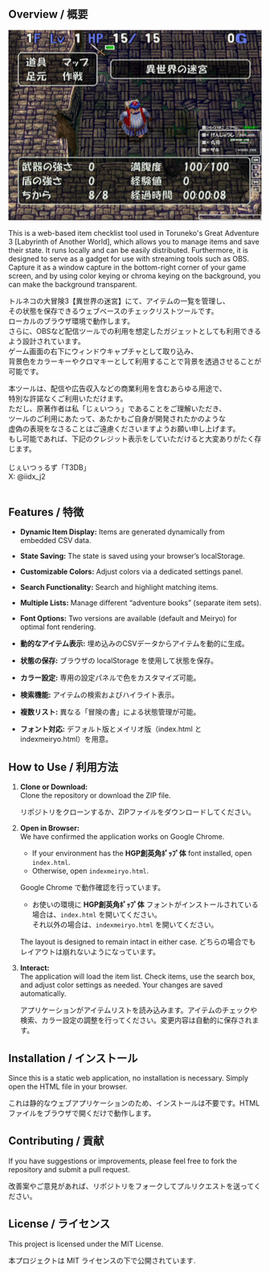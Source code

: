 ## Overview / 概要
![Screenshot](./images/screenshot2.png)

This is a web-based item checklist tool used in Toruneko's Great Adventure 3 [Labyrinth of Another World], which allows you to manage items and save their state. It runs locally and can be easily distributed. Furthermore, it is designed to serve as a gadget for use with streaming tools such as OBS. Capture it as a window capture in the bottom-right corner of your game screen, and by using color keying or chroma keying on the background, you can make the background transparent.

トルネコの大冒険3【異世界の迷宮】にて、アイテムの一覧を管理し、<br>
その状態を保存できるウェブベースのチェックリストツールです。<br>
ローカルのブラウザ環境で動作します。<br>
さらに、OBSなど配信ツールでの利用を想定したガジェットとしても利用できるよう設計されています。<br>
ゲーム画面の右下にウィンドウキャプチャとして取り込み、<br>
背景色をカラーキーやクロマキーとして利用することで背景を透過させることが可能です。<br>

本ツールは、配信や広告収入などの商業利用を含むあらゆる用途で、<br>
特別な許諾なくご利用いただけます。<br>
ただし、原著作者は私「じぇいつぅ」であることをご理解いただき、<br>
ツールのご利用にあたって、あたかもご自身が開発されたかのような<br>
虚偽の表現をなさることはご遠慮くださいますようお願い申し上げます。<br>
もし可能であれば、下記のクレジット表示をしていただけると大変ありがたく存じます。<br>
<br>
じぇいつぅるず「T3DB」<br>
X: @iidx_j2<br>
<br>
## Features / 特徴

- **Dynamic Item Display:** Items are generated dynamically from embedded CSV data.
- **State Saving:** The state is saved using your browser’s localStorage.
- **Customizable Colors:** Adjust colors via a dedicated settings panel.
- **Search Functionality:** Search and highlight matching items.
- **Multiple Lists:** Manage different “adventure books” (separate item sets).
- **Font Options:** Two versions are available (default and Meiryo) for optimal font rendering.

- **動的なアイテム表示:** 埋め込みのCSVデータからアイテムを動的に生成。
- **状態の保存:** ブラウザの localStorage を使用して状態を保存。
- **カラー設定:** 専用の設定パネルで色をカスタマイズ可能。
- **検索機能:** アイテムの検索およびハイライト表示。
- **複数リスト:** 異なる「冒険の書」による状態管理が可能。
- **フォント対応:** デフォルト版とメイリオ版（index.html と indexmeiryo.html）を用意。

## How to Use / 利用方法

1. **Clone or Download:**  
   Clone the repository or download the ZIP file.

   リポジトリをクローンするか、ZIPファイルをダウンロードしてください。

2. **Open in Browser:**  
   We have confirmed the application works on Google Chrome.  
   - If your environment has the **HGP創英角ﾎﾟｯﾌﾟ体** font installed, open `index.html`.  
   - Otherwise, open `indexmeiryo.html`.

   Google Chrome で動作確認を行っています。  
   - お使いの環境に **HGP創英角ﾎﾟｯﾌﾟ体** フォントがインストールされている場合は、`index.html` を開いてください。  <br>
   それ以外の場合は、`indexmeiryo.html` を開いてください。  
   
   The layout is designed to remain intact in either case.
   どちらの場合でもレイアウトは崩れないようになっています。

3. **Interact:**  
   The application will load the item list. Check items, use the search box, and adjust color settings as needed. Your changes are saved automatically.

   アプリケーションがアイテムリストを読み込みます。アイテムのチェックや検索、カラー設定の調整を行ってください。変更内容は自動的に保存されます。


## Installation / インストール

Since this is a static web application, no installation is necessary. Simply open the HTML file in your browser.

これは静的なウェブアプリケーションのため、インストールは不要です。HTMLファイルをブラウザで開くだけで動作します。

## Contributing / 貢献

If you have suggestions or improvements, please feel free to fork the repository and submit a pull request.

改善案やご意見があれば、リポジトリをフォークしてプルリクエストを送ってください。

## License / ライセンス

This project is licensed under the MIT License.

本プロジェクトは MIT ライセンスの下で公開されています.

